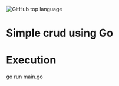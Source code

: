 ![GitHub top language](https://img.shields.io/github/languages/top/gothello/go-simple-crud)

# Simple crud using Go

# Execution
 go run main.go
